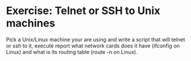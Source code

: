# Exercise: Telnet or SSH to Unix machines


Pick a Unix/Linux machine your are using and write a script that will telnet or ssh 
to it, execute report what network cards does it have (ifconfig on Linux)
and what is its routing table (route -n on Linux).




